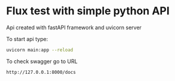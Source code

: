 # Flux test with simple python API

Api created with fastAPI framework and uvicorn server

To start api type:

```bash
uvicorn main:app --reload
```

To check swagger go to URL

```
http://127.0.0.1:8000/docs
```
